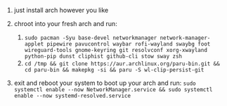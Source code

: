1. just install arch however you like
2. chroot into your fresh arch and run:
    1. `sudo pacman -Syu base-devel networkmanager network-manager-applet pipewire pavucontrol waybar rofi-wayland swaybg foot wireguard-tools gnome-keyring git resolvconf xorg-xwayland python-pip dunst cliphist github-cli stow sway zsh`
    2. `cd /tmp && git clone https://aur.archlinux.org/paru-bin.git && cd paru-bin && makepkg -si && paru -S wl-clip-persist-git`

3. exit and reboot your system to boot up your arch and run:
    `sudo systemctl enable --now NetworkManager.service && sudo systemctl enable --now systemd-resolved.service`
